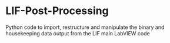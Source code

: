 # LIF-Post-Processing
Python code to import, restructure and manipulate the binary and housekeeping data output from the LIF main LabVIEW code
